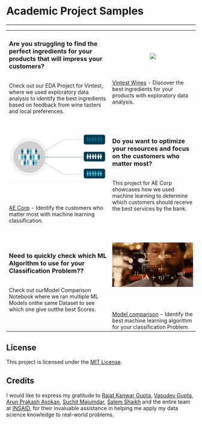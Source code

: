 # Academic Project Samples
---

| | |
|:-- |:-- |
|<h3><strong>Are you struggling to find the perfect ingredients for your products that will impress your customers?</strong></h3><br> Check out our EDA Project for Vintest, where we used exploratory data analysis to identify the best ingredients based on feedback from wine tasters and local preferences.| <p align="center" style="padding-top:20px;padding-bottom:20px;"><img src="https://raw.githubusercontent.com/insaid2018/Term-2/master/wine%20gif%20term%201%20%26%20Term%202.gif"></p> <br> [Vintest Wines](https://github.com/Mihir-Ai-lab/Insaid/tree/main/EDA%20Projects/Vintest%20Wines "Vintest Wines") - Discover the best ingredients for your products with exploratory data analysis. | 
| <p align="center" style="padding-top:30px;padding-bottom:30px;"><img src="https://raw.githubusercontent.com/Mihir-Ai-lab/Academic-Projects/main/Images/Classification.gif"></p> <br> [AE Corp](https://github.com/Mihir-Ai-lab/Insaid/blob/main/ML%20Projects/AE%20Corp/README.md "AE Corp") - Identify the customers who matter most with machine learning classification.| <h3><strong>Do you want to optimize your resources and focus on the customers who matter most?</strong></h3><br> This project for AE Corp showcases how we used machine learning to determine which customers should receive the best services by the bank.|
|<h3><strong>Need to quickly check which ML Algorithm to use for your Classification Problem??</strong></h3><br> Check out ourModel Comparison Notebook where we ran multiple ML Models onthe same Dataset to see which one give outthe best Scores.| <p align="center" style="padding-top:30px;padding-bottom:30px;"><img src="https://raw.githubusercontent.com/Mihir-Ai-lab/Academic-Projects//main/Images/math-zach-galifianakis.gif"></p> <br> [Model comparison](https://github.com/Mihir-Ai-lab/Academic-Projects/blob/main/ML%20Projects/Summary/ReadME.md "Model Comparison") - Identify the best machine learning algorithm for your classification Problem.

## License

This project is licensed under the [MIT License](LICENSE).

## Credits

I would like to express my gratitude to [Rajat Kanwar Gupta](https://www.linkedin.com/in/rajatkanwargupta), [Vasudev Gupta](https://www.linkedin.com/in/vasudev-gupta-562a73168), [Arun Prakash Asokan](https://www.linkedin.com/in/arunprakashasokan), [Suchit Majumdar](https://www.linkedin.com/in/suchitmajumdar), [Salem Shaikh](https://www.linkedin.com/in/slmsshk) and the entire team at [INSAID](https://www.linkedin.com/school/insaid/), for their invaluable assistance in helping me apply my data science knowledge to real-world problems.
